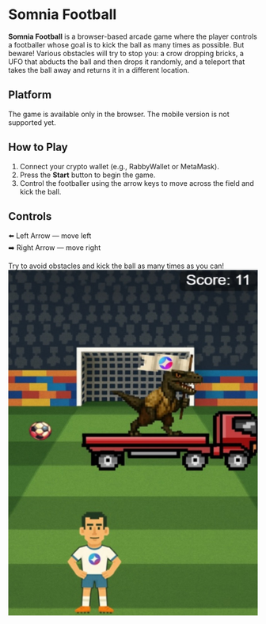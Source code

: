 # Somnia Football

**Somnia Football** is a browser-based arcade game where the player controls a footballer whose goal is to kick the ball as many times as possible. But beware! Various obstacles will try to stop you: a crow dropping bricks, a UFO that abducts the ball and then drops it randomly, and a teleport that takes the ball away and returns it in a different location.

## Platform  
The game is available only in the browser. The mobile version is not supported yet.

## How to Play  
1. Connect your crypto wallet (e.g., RabbyWallet or MetaMask).  
2. Press the **Start** button to begin the game.  
3. Control the footballer using the arrow keys to move across the field and kick the ball.

## Controls  
⬅️ Left Arrow — move left  
➡️ Right Arrow — move right

Try to avoid obstacles and kick the ball as many times as you can!
![Gameplay Screenshot](frontend\images\screen.JPG)